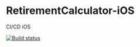 # RetirementCalculator-iOS
CI/CD iOS



[![Build status](https://build.appcenter.ms/v0.1/apps/2cb535eb-aa48-4576-8e27-18129a2b0a38/branches/develop/badge)](https://appcenter.ms)
